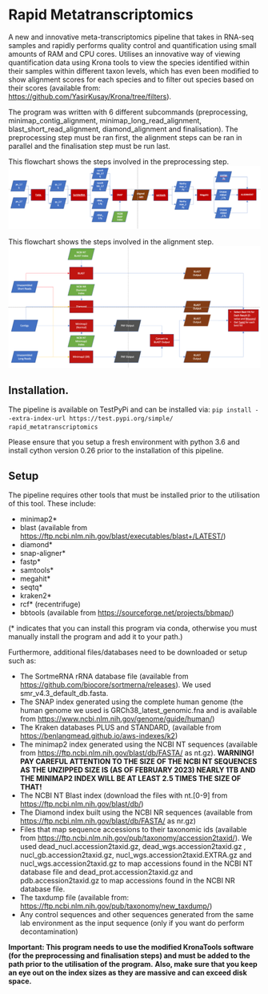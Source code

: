 # Rapid Metatranscriptomics

A new and innovative meta-transcriptomics pipeline that takes in RNA-seq samples and rapidly performs quality control and quantification using small amounts of RAM and CPU cores. Utilises an innovative way of viewing quantification data using Krona tools to view the species identified within their samples within different taxon levels, which has even been modified to show alignment scores for each species and to filter out species based on their scores (available from: https://github.com/YasirKusay/Krona/tree/filters).

The program was written with 6 different subcommands (preprocessing, minimap_contig_alignment, minimap_long_read_alignment, blast_short_read_alignment, diamond_alignment and finalisation). The preprocessing step must be ran first, the alignment steps can be ran in parallel and the finalisation step must be run last.

This flowchart shows the steps involved in the preprocessing step.
![Alt text](diagrams/preprocessing.png "Preprocessing workflow")

This flowchart shows the steps involved in the alignment step.
![Alt text](diagrams/alignment.png "Alignment workflow")

## Installation.

The pipeline is available on TestPyPi and can be installed via: `pip install --extra-index-url https://test.pypi.org/simple/ rapid_metatranscriptomics`

Please ensure that you setup a fresh environment with python 3.6 and install cython version 0.26 prior to the installation of this pipeline.

## Setup

The pipeline requires other tools that must be installed prior to the utilisation of this tool. These include:
* minimap2*
* blast (available from https://ftp.ncbi.nlm.nih.gov/blast/executables/blast+/LATEST/)
* diamond*
* snap-aligner*
* fastp*
* samtools*
* megahit*
* seqtq*
* kraken2*
* rcf* (recentrifuge)
* bbtools (available from https://sourceforge.net/projects/bbmap/)

(\* indicates that you can install this program via conda, otherwise you must manually install the program and add it to your path.)

Furthermore, additional files/databases need to be downloaded or setup such as:
* The SortmeRNA rRNA database file (available from https://github.com/biocore/sortmerna/releases). We used smr_v4.3_default_db.fasta.
* The SNAP index generated using the complete human genome (the human genome we used is GRCh38_latest_genomic.fna and is available from https://www.ncbi.nlm.nih.gov/genome/guide/human/)
* The Kraken databases PLUS and STANDARD, (available from https://benlangmead.github.io/aws-indexes/k2)
* The minimap2 index generated using the NCBI NT sequences (available from https://ftp.ncbi.nlm.nih.gov/blast/db/FASTA/ as nt.gz). **WARNING! PAY CAREFUL ATTENTION TO THE SIZE OF THE NCBI NT SEQUENCES AS THE UNZIPPED SIZE IS (AS OF FEBRUARY 2023) NEARLY 1TB AND THE MINIMAP2 INDEX WILL BE AT LEAST 2.5 TIMES THE SIZE OF THAT!**
* The NCBI NT Blast index (download the files with nt.[0-9] from https://ftp.ncbi.nlm.nih.gov/blast/db/)
* The Diamond index built using the NCBI NR sequences (available from https://ftp.ncbi.nlm.nih.gov/blast/db/FASTA/ as nr.gz)
* Files that map sequence accessions to their taxonomic ids (available from https://ftp.ncbi.nlm.nih.gov/pub/taxonomy/accession2taxid/). We used dead_nucl.accession2taxid.gz, dead_wgs.accession2taxid.gz , nucl_gb.accession2taxid.gz, nucl_wgs.accession2taxid.EXTRA.gz and nucl_wgs.accession2taxid.gz to map accessions found in the NCBI NT database file and dead_prot.accession2taxid.gz and pdb.accession2taxid.gz to map accessions found in the NCBI NR database file.
* The taxdump file (available from: https://ftp.ncbi.nlm.nih.gov/pub/taxonomy/new_taxdump/) 
* Any control sequences and other sequences generated from the same lab environment as the input sequence (only if you want do perform decontamination)

**Important: This program needs to use the modified KronaTools software (for the preprocessing and finalisation steps) and must be added to the path prior to the utilisation of the program.**
**Also, make sure that you keep an eye out on the index sizes as they are massive and can exceed disk space.**